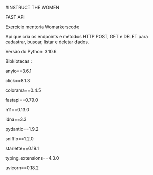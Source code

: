 #INSTRUCT THE WOMEN

FAST API

Exercicio mentoria Womarkerscode

Api que cria os endpoints e métodos HTTP POST, GET e DELET para cadastrar, buscar, listar e deletar dados.


Versão do Python: 3.10.6

Bibkiotecas :

anyio==3.6.1

click==8.1.3     

colorama==0.4.5  

fastapi==0.79.0  

h11==0.13.0  

idna==3.3  

pydantic==1.9.2  

sniffio==1.2.0  

starlette==0.19.1

typing_extensions==4.3.0

uvicorn==0.18.2